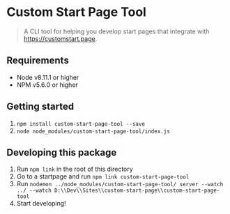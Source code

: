 # Custom Start Page Tool

> A CLI tool for helping you develop start pages that integrate with https://customstart.page.

## Requirements

- Node v8.11.1 or higher
- NPM v5.6.0 or higher

## Getting started

1. `npm install custom-start-page-tool --save`
2. `node node_modules/custom-start-page-tool/index.js`

## Developing this package

1. Run `npm link` in the root of this directory
2. Go to a startpage and run `npm link custom-start-page-tool`
3. Run `nodemon ../node_modules/custom-start-page-tool/ server --watch ../ --watch D:\\Dev\\Sites\\custom-start-page\\custom-start-page-tool`
4. Start developing!

